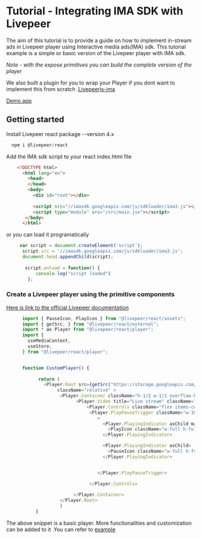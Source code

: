# Tutorial - Integrating IMA SDK with Livepeer
The aim of this tutorial is to provide a guide on how to implement in-stream ads in Livepeer player using Interactive media ads(IMA) sdk. This tutorial example is a simple or basic version of the Livepeer player with IMA sdk.


*Note - with the expose primitives you can build the complete version of the player*

We also built a plugin for you to wrap your Player if you dont want to implement this from scratch .[Livepeerjs-ima](https://github.com/livepeer-ssai/IMA-Adwrapper-Livepeer)


[Demo app]("")


## Getting started
Install Livepeer react package --version 4.x
```js
  npm i @livepeer/react
```

Add the IMA sdk script to your react index.html file
```html
    <!DOCTYPE html>
      <html lang="en">
        <head>
        </head>
        <body>
          <div id="root"></div>
      
          <script src="//imasdk.googleapis.com/js/sdkloader/ima3.js"></script>
          <script type="module" src="/src/main.jsx"></script>
       </body>
      </html>

```

or you can load it programatically 
```js
     var script = document.createElement('script');
      script.src = '//imasdk.googleapis.com/js/sdkloader/ima3.js';
      document.head.appendChild(script);
      
       script.onload = function() {
           console.log("script loaded")
        };

```




### Create a Livepeer player using the primitive components
[Here is link to the official Livepeer documentation](https://docs.livepeer.org/sdks/react/getting-started)

```js
      import { PauseIcon, PlayIcon } from "@livepeer/react/assets";
      import { getSrc, } from "@livepeer/react/external";
      import * as Player from "@livepeer/react/player";
      import {
        useMediaContext,
        useStore,
      } from "@livepeer/react/player";


      function CustomPlayer() {
        
            return (
              <Player.Root src={getSrc("https://storage.googleapis.com/interactive-media-ads/media/android.webm")}  
                   className="relative" >
                    <Player.Container className="h-1/2 w-1/2 overflow-hidden bg-gray-950 relative">
                          <Player.Video title="Live stream" className="h-full w-full"/>
                              <Player.Controls className="flex items-center justify-center">
                               <Player.PlayPauseTrigger className="w-10 h-10 hover:scale-105 flex-shrink-0"
                                  >
                                    <Player.PlayingIndicator asChild matcher={false}>
                                      <PlayIcon className="w-full h-full text-white" />
                                    </Player.PlayingIndicator>

                                    <Player.PlayingIndicator asChild>
                                      <PauseIcon className="w-full h-full text-white" />
                                    </Player.PlayingIndicator>


                                  </Player.PlayPauseTrigger>

                               </Player.Controls>
                           
                         </Player.Container>
                    </Player.Root>
                    )
           }


```

  The above snippet is a basic player. More functionalities and customization can be added to it .You can refer to [example]("")
